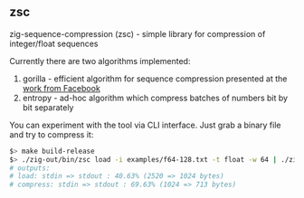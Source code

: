 ## zsc

zig-sequence-compression (zsc) - simple library for compression of integer/float sequences

Currently there are two algorithms implemented:
1. gorilla - efficient algorithm for sequence compression presented at the [work from Facebook](https://www.vldb.org/pvldb/vol8/p1816-teller.pdf)
2. entropy - ad-hoc algorithm which compress batches of numbers bit by bit separately

You can experiment with the tool via CLI interface. Just grab a binary file and try to compress it:
```bash
$> make build-release
$> ./zig-out/bin/zsc load -i examples/f64-128.txt -t float -w 64 | ./zig-out/bin/zsc compress -a entropy -w 64 > /dev/null
# outputs:
# load: stdin => stdout : 40.63% (2520 => 1024 bytes)
# compress: stdin => stdout : 69.63% (1024 => 713 bytes)
```
